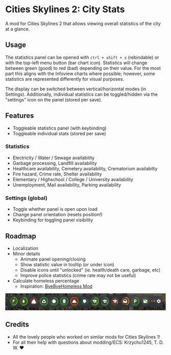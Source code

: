 # Cities Skylines 2: City Stats

A mod for Cities Skylines 2 that allows viewing overall statistics of the city at a glance.

## Usage

The statistics panel can be opened with `ctrl + shift + s` (rebindable) or with the top-left menu button (bar chart icon). Statistics will change between green (good) to red (bad) depending on their value. For the most part this aligns with the Infoview charts where possible; however, some statistics are represented differently for visual purposes.

The display can be switched between vertical/horizontal modes (in Settings). Additionally, individual statistics can be toggled/hidden via the "settings" icon on the panel (stored per save).

## Features

- Toggleable statistics panel (with keybinding)
- Toggleable individual stats (stored per save)

### Statistics

- Electricity / Water / Sewage availability
- Garbage processing, Landfill availability
- Healthcare availability, Cemetery availability, Crematorium availabilty
- Fire hazard, Crime rate, Shelter availability
- Elementary / Highschool / College / University availability
- Unemployment, Mail availability, Parking availability

### Settings (global)

- Toggle whether panel is open upon load
- Change panel orientation (resets position!)
- Keybinding for toggling panel visibility

## Roadmap

- Localization
- Minor details
  - Animate panel opening/closing
  - Show statistic value in tooltip (or under icon)
  - Disable icons until "unlocked" (ie. health/death care, garbage, etc)
  - Improve police statistics (crime rate may not be useful)
- Calculate homeless percentage
  - Inspiration: [ByeByeHomeless Mod](https://github.com/wxdao/CS2-ByeByeHomelessMod/blob/main/ByeByeHomelessMod/Mod.cs)

![screenshot](./CityStats/Properties/Screenshots/screenshot_4_closeup.png)

## Credits

- All the lovely people who worked on similar mods for Cities Skylines 1!
- For all their help with questions about modding/ECS: Krzychu1245, T. D. W. ♥

